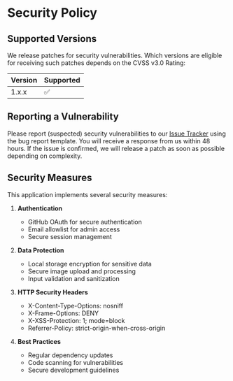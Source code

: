 # Security Policy

## Supported Versions

We release patches for security vulnerabilities. Which versions are eligible for receiving such patches depends on the CVSS v3.0 Rating:

| Version | Supported          |
| ------- | ------------------ |
| 1.x.x   | :white_check_mark: |

## Reporting a Vulnerability

Please report (suspected) security vulnerabilities to our [Issue Tracker](https://github.com/your-username/link-in-the-bio-app/issues) using the bug report template. You will receive a response from us within 48 hours. If the issue is confirmed, we will release a patch as soon as possible depending on complexity.

## Security Measures

This application implements several security measures:

1. **Authentication**
   - GitHub OAuth for secure authentication
   - Email allowlist for admin access
   - Secure session management

2. **Data Protection**
   - Local storage encryption for sensitive data
   - Secure image upload and processing
   - Input validation and sanitization

3. **HTTP Security Headers**
   - X-Content-Type-Options: nosniff
   - X-Frame-Options: DENY
   - X-XSS-Protection: 1; mode=block
   - Referrer-Policy: strict-origin-when-cross-origin

4. **Best Practices**
   - Regular dependency updates
   - Code scanning for vulnerabilities
   - Secure development guidelines 